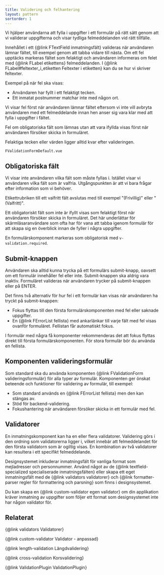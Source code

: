 ```yaml
---
title: Validering och felhantering
layout: pattern
sortorder: 1
---
```


Vi hjälper användarna att fylla i uppgifter i ett formulär på rätt sätt genom att vi validerar uppgifterna och visar tydliga felmeddelanden vid rätt tillfälle.

Innehållet i ett {@link FTextField inmatningsfält} valideras när användaren lämnar fältet, till exempel genom att tabba vidare till nästa.
Om ett fel upptäcks markeras fältet som felaktigt och användaren informeras om felet med {@link FLabel etikettens} felmeddelanden.
I {@link FLabel#feltexter_i_etiketten Feltexter i etiketten} kan du se hur vi skriver feltexter.

Exempel på när fel ska visas:

- Användaren har fyllt i ett felaktigt tecken.
- Ett inmatat postnummer matchar inte med någon ort.

Vi visar fel först när användaren lämnar fältet eftersom vi inte vill avbryta användaren med ett felmeddelande innan hen anser sig vara klar med att fylla i uppgifter i fältet.

Fel om obligatoriska fält som lämnas utan att vara ifyllda visas först när användaren försöker skicka in formuläret.

Felaktiga tecken eller värden ligger alltid kvar efter valideringen.

```import
FValidationFormDefault.vue
```

## Obligatoriska fält

Vi visar inte användaren vilka fält som måste fyllas i.
Istället visar vi användaren vilka fält som är valfria.
Utgångspunkten är att vi bara frågar efter information som vi behöver.

Etikettrubriken till ett valfritt fält avslutas med till exempel "(Frivillig)" eller "(Valfritt)".

Ett obligatoriskt fält som inte är ifyllt visas som felaktigt först när användaren försöker skicka in formuläret.
Det här underlättar för skärmläsaranvändare som ofta har för vana att tabba igenom formulär för att skapa sig en överblick innan de fyller i några uppgifter.

En formulärskomponent markeras som obligatorisk med `v-validation.required`.

## Submit-knappen

Användaren ska alltid kunna trycka på ett formulärs submit-knapp, oavsett om ett formulär innehåller fel eller inte.
Submit-knappen ska aldrig vara inaktiv.
Formuläret valideras när användaren trycker på submit-knappen eller på ENTER.

Det finns två alternativ för hur fel i ett formulär kan visas när användaren ha tryckt på submit-knappen:

- Fokus flyttas till den första formulärskomponenten med fel eller saknade uppgifter.
- En {@link FErrorList fellista} med ankarlänkar till varje fält med fel visas ovanför formuläret. Fellistan får automatiskt fokus.

I formulär med några få komponenter rekommenderas det att fokus flyttas direkt till första formulärskomponenten.
För stora formulär bör du använda en fellista.

## Komponenten valideringsformulär

Som standard ska du använda komponenten {@link FValidationForm valideringsformulär} för alla typer av formulär.
Komponenten ger önskat beteende och funktioner för validering av formulär, till exempel:

- Som standard används en {@link FErrorList fellista} men den kan stängas av.
- Stöd för backend-validering.
- Fokushantering när användaren försöker skicka in ett formulär med fel.

## Validatorer

En inmatningskomponent kan ha en eller flera validatorer.
Validering görs i den ordning som validatorerna ligger i, vilket innebär att felmeddelandet för den första validatorn som är ogiltig visas.
En kombination av två validatorer kan resultera i ett specifikt felmeddelande.

Designsystemet inkluderar inmatningsfält för vanliga format som mejladresser och personnummer.
Använd något av de {@link textfield-specialized specialiserade inmatningsfälten} eller skapa ett eget inmatningsfält med de {@link validators validatorer} och {@link formatter-parser regler för formattering och parsning} som finns i designsystemet.

Du kan skapa en {@link custom-validator egen validator} om din applikation kräver inmatning av uppgifter som följer ett format som designsystemet inte har någon validator för.

## Relaterat

{@link validators Validatorer}

{@link custom-validator Validator - anpassad}

{@link length-validation Längdvalidering}

{@link cross-validation Korsvalidering}

{@link ValidationPlugin ValidationPlugin}
